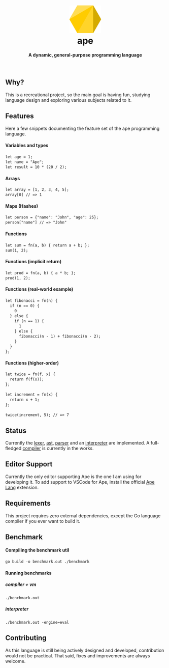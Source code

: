 <h1 align="center">
  <a href="#">
    <img src="./assets/logo.svg" alt="logo" width="100px">
  </a>
  <br>
  ape
</h1>
<h4 align="center">A dynamic, general-purpose programming language</h4>
<br>

## Why?

This is a recreational project, so the main goal is having fun, studying language design and exploring various subjects related to it.

## Features

Here a few snippets documenting the feature set of the ape programming language.

#### Variables and types

```
let age = 1;
let name = "Ape";
let result = 10 * (20 / 2);
```

#### Arrays

```
let array = [1, 2, 3, 4, 5];
array[0] // => 1
```

#### Maps (Hashes)

```
let person = {"name": "John", "age": 25};
person["name"] // => "John"
```

#### Functions

```
let sum = fn(a, b) { return a + b; };
sum(1, 2);
```

#### Functions (implicit return)

```
let prod = fn(a, b) { a * b; };
prod(1, 2);
```

#### Functions (real-world example)

```
let fibonacci = fn(n) {
  if (n == 0) {
    0
  } else {
    if (n == 1) {
      1
    } else {
      fibonacci(n - 1) + fibonacci(n - 2);
    }
  }
};
```

#### Functions (higher-order)

```
let twice = fn(f, x) {
  return f(f(x));
};

let increment = fn(x) {
  return x + 1;
};

twice(increment, 5); // => 7
```

## Status

Currently the [lexer](./src/lexer), [ast](./src/ast), [parser](./src/parser) and an [interpreter](./src/interpreter) are implemented. A full-fledged [compiler](./src/compiler) is currently in the works.

## Editor Support

Currently the only editor supporting Ape is the one I am using for developing it. To add support to VSCode for Ape, install the official [Ape Lang](https://marketplace.visualstudio.com/items?itemName=klintmane.ape-lang) extension.

## Requirements

This project requires zero external dependencies, except the Go language compiler if you ever want to build it.

## Benchmark

#### Compiling the benchmark util

`go build -o benchmark.out ./benchmark`

#### Running benchmarks

##### compiler + vm

`./benchmark.out`

##### interpreter

`./benchmark.out -engine=eval`

## Contributing

As this language is still being actively designed and developed, contribution would not be practical. That said, fixes and improvements are always welcome.
